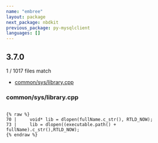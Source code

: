 ```yaml
---
name: "embree"
layout: package
next_package: nbdkit
previous_package: py-mysqlclient
languages: []
---
```

## 3.7.0
1 / 1017 files match

 - [common/sys/library.cpp](#commonsyslibrarycpp)

### common/sys/library.cpp

```

{% raw %}
70 |     void* lib = dlopen(fullName.c_str(), RTLD_NOW);
73 |     lib = dlopen((executable.path() + fullName).c_str(),RTLD_NOW);
{% endraw %}

```